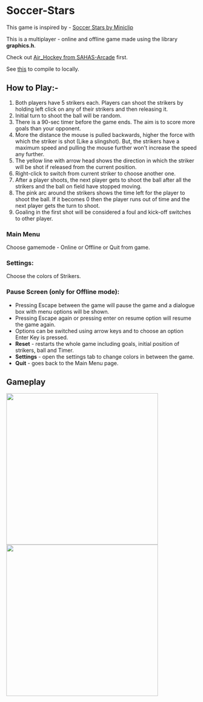 # Soccer-Stars

This game is inspired by - [Soccer Stars by Miniclip](https://www.miniclip.com/games/soccer-stars)

This is a multiplayer - online and offline game made using the library **graphics.h**.

Check out [Air_Hockey from SAHAS-Arcade](https://github.com/soham-c04/SAHAS-Arcade) first.

See [this](https://github.com/soham-c04/SAHAS-Arcade/tree/main/How%20to%20Compile) to compile to locally.

## How to Play:-
1) Both players have 5 strikers each. Players can shoot the strikers by holding left click on any of their strikers and then releasing it. 
2) Initial turn to shoot the ball will be random.
3) There is a 90-sec timer before the game ends. The aim is to score more goals than your opponent.
4) More the distance the mouse is pulled backwards, higher the force with which the striker is shot (Like a slingshot). But, the strikers have a maximum speed and pulling the mouse further won't increase the speed any further.
5) The yellow line with arrow head shows the direction in which the striker will be shot if released from the current position.
6) Right-click to switch from current striker to choose another one.
7) After a player shoots, the next player gets to shoot the ball after all the strikers and the ball on field have stopped moving.
8) The pink arc around the strikers shows the time left for the player to shoot the ball. If it becomes 0 then the player runs out of time and the next player gets the turn to shoot.
9) Goaling in the first shot will be considered a foul and kick-off switches to other player.


### Main Menu
Choose gamemode - Online or Offline or Quit from game.


### Settings:
Choose the colors of Strikers.


### Pause Screen (only for Offline mode):
- Pressing Escape between the game will pause the game and a dialogue box with menu options will be shown.
- Pressing Escape again or pressing enter on resume option will resume the game again.
- Options can be switched using arrow keys and to choose an option Enter Key is pressed.
- **Reset** - restarts the whole game including goals, initial position of strikers, ball and Timer.
- **Settings** - open the settings tab to change colors in between the game.
- **Quit** - goes back to the Main Menu page.


## Gameplay

<img src="https://github.com/user-attachments/assets/3f9cc602-6fe9-4166-9638-1659caa1a08c" width="400"> <img src="https://github.com/user-attachments/assets/ac6b3e98-9b27-43a2-911b-7707154f021c" width="400">

